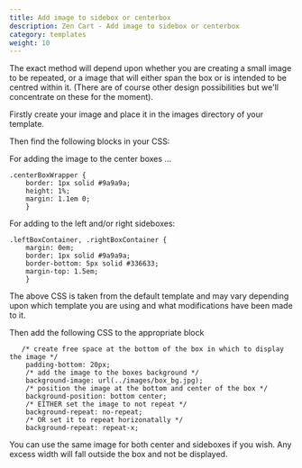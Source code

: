 ```yaml
---
title: Add image to sidebox or centerbox
description: Zen Cart - Add image to sidebox or centerbox
category: templates
weight: 10
---
```


The exact method will depend upon whether you are creating a small image to be repeated, or a image that will either span the box or is intended to be centred within it. (There are of course other design possibilities but we'll concentrate on these for the moment).

Firstly create your image and place it in the images directory of your template.

Then find the following blocks in your CSS:

For adding the image to the center boxes ...
```
.centerBoxWrapper {
    border: 1px solid #9a9a9a;
    height: 1%;
    margin: 1.1em 0;
    }
```

For adding to the left and/or right sideboxes:
```
.leftBoxContainer, .rightBoxContainer {
    margin: 0em;
    border: 1px solid #9a9a9a;
    border-bottom: 5px solid #336633;
    margin-top: 1.5em;
    }
```

The above CSS is taken from the default template and may vary depending upon which template you are using and what modifications have been made to it.

Then add the following CSS to the appropriate block
```
   /* create free space at the bottom of the box in which to display the image */
    padding-bottom: 20px;
    /* add the image to the boxes background */
    background-image: url(../images/box_bg.jpg);
    /* position the image at the bottom and center of the box */
    background-position: bottom center;
    /* EITHER set the image to not repeat */
    background-repeat: no-repeat;
    /* OR set it to repeat horizonatally */
    background-repeat: repeat-x;
```

You can use the same image for both center and sideboxes if you wish. Any excess width will fall outside the box and not be displayed.

